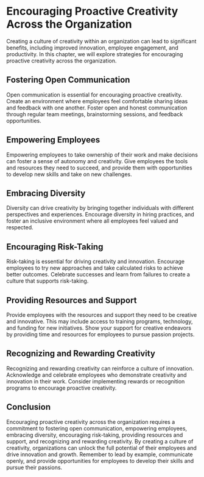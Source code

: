Encouraging Proactive Creativity Across the Organization
================================================================================================

Creating a culture of creativity within an organization can lead to significant benefits, including improved innovation, employee engagement, and productivity. In this chapter, we will explore strategies for encouraging proactive creativity across the organization.

Fostering Open Communication
----------------------------

Open communication is essential for encouraging proactive creativity. Create an environment where employees feel comfortable sharing ideas and feedback with one another. Foster open and honest communication through regular team meetings, brainstorming sessions, and feedback opportunities.

Empowering Employees
--------------------

Empowering employees to take ownership of their work and make decisions can foster a sense of autonomy and creativity. Give employees the tools and resources they need to succeed, and provide them with opportunities to develop new skills and take on new challenges.

Embracing Diversity
-------------------

Diversity can drive creativity by bringing together individuals with different perspectives and experiences. Encourage diversity in hiring practices, and foster an inclusive environment where all employees feel valued and respected.

Encouraging Risk-Taking
-----------------------

Risk-taking is essential for driving creativity and innovation. Encourage employees to try new approaches and take calculated risks to achieve better outcomes. Celebrate successes and learn from failures to create a culture that supports risk-taking.

Providing Resources and Support
-------------------------------

Provide employees with the resources and support they need to be creative and innovative. This may include access to training programs, technology, and funding for new initiatives. Show your support for creative endeavors by providing time and resources for employees to pursue passion projects.

Recognizing and Rewarding Creativity
------------------------------------

Recognizing and rewarding creativity can reinforce a culture of innovation. Acknowledge and celebrate employees who demonstrate creativity and innovation in their work. Consider implementing rewards or recognition programs to encourage proactive creativity.

Conclusion
----------

Encouraging proactive creativity across the organization requires a commitment to fostering open communication, empowering employees, embracing diversity, encouraging risk-taking, providing resources and support, and recognizing and rewarding creativity. By creating a culture of creativity, organizations can unlock the full potential of their employees and drive innovation and growth. Remember to lead by example, communicate openly, and provide opportunities for employees to develop their skills and pursue their passions.
